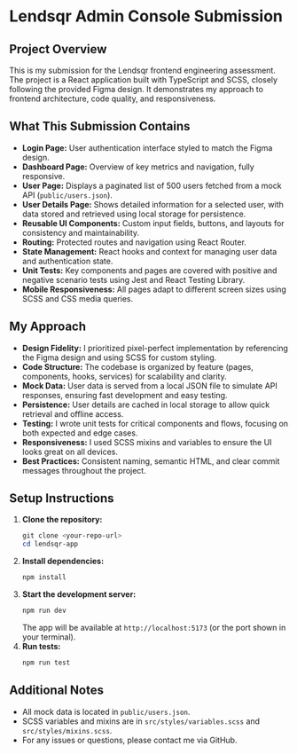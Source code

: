 # Lendsqr Admin Console Submission

## Project Overview

This is my submission for the Lendsqr frontend engineering assessment. The project is a React application built with TypeScript and SCSS, closely following the provided Figma design. It demonstrates my approach to frontend architecture, code quality, and responsiveness.

## What This Submission Contains

- **Login Page:** User authentication interface styled to match the Figma design.
- **Dashboard Page:** Overview of key metrics and navigation, fully responsive.
- **User Page:** Displays a paginated list of 500 users fetched from a mock API (`public/users.json`).
- **User Details Page:** Shows detailed information for a selected user, with data stored and retrieved using local storage for persistence.
- **Reusable UI Components:** Custom input fields, buttons, and layouts for consistency and maintainability.
- **Routing:** Protected routes and navigation using React Router.
- **State Management:** React hooks and context for managing user data and authentication state.
- **Unit Tests:** Key components and pages are covered with positive and negative scenario tests using Jest and React Testing Library.
- **Mobile Responsiveness:** All pages adapt to different screen sizes using SCSS and CSS media queries.

## My Approach

- **Design Fidelity:** I prioritized pixel-perfect implementation by referencing the Figma design and using SCSS for custom styling.
- **Code Structure:** The codebase is organized by feature (pages, components, hooks, services) for scalability and clarity.
- **Mock Data:** User data is served from a local JSON file to simulate API responses, ensuring fast development and easy testing.
- **Persistence:** User details are cached in local storage to allow quick retrieval and offline access.
- **Testing:** I wrote unit tests for critical components and flows, focusing on both expected and edge cases.
- **Responsiveness:** I used SCSS mixins and variables to ensure the UI looks great on all devices.
- **Best Practices:** Consistent naming, semantic HTML, and clear commit messages throughout the project.

## Setup Instructions

1. **Clone the repository:**
   ```powershell
   git clone <your-repo-url>
   cd lendsqr-app
   ```
2. **Install dependencies:**
   ```powershell
   npm install
   ```
3. **Start the development server:**
   ```powershell
   npm run dev
   ```
   The app will be available at `http://localhost:5173` (or the port shown in your terminal).
4. **Run tests:**
   ```powershell
   npm run test
   ```

## Additional Notes

- All mock data is located in `public/users.json`.
- SCSS variables and mixins are in `src/styles/variables.scss` and `src/styles/mixins.scss`.
- For any issues or questions, please contact me via GitHub.

